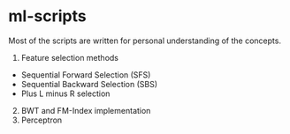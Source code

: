 ml-scripts
===============

Most of the scripts are written for personal understanding of the concepts.

1. Feature selection methods
  * Sequential Forward Selection (SFS)
  * Sequential Backward Selection (SBS)
  * Plus L minus R selection
2. BWT and FM-Index implementation
3. Perceptron

